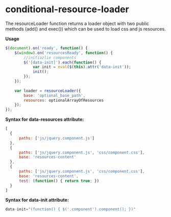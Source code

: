 # conditional-resource-loader

The resourceLoader function returns a loader object with two public methods (add() and exec()) which can be used to load css and js resources. 

**Usage**
```javascript
$(document).on('ready', function() {
	$(window).on('resourcesReady', function() {
		//initiazlie components
		$('[data-init]').each(function() {
			var init = eval($(this).attr('data-init'));
			init();
		});
	});
	
	var loader = resourceLoader({
		base: 'optional_base_path',
		resources: optionalArrayOfResources
	});	
});
```

**Syntax for data-resources attribute:**
```javascript
[
  { 
      paths: ['js/jquery.component.js']
  },
  {
      paths: ['js/jquery.component.js', 'css/component.css'], 
      base: 'resources-content'          
  },
  {
      paths: ['js/jquery.component.js', 'css/component.css'], 
      base: 'resources-content',   
      test: (function() { return true; })
  }
]
```

**Syntax for data-init attribute:**
```javascript
data-init="(function() { $('.component').component(); })"
```    
